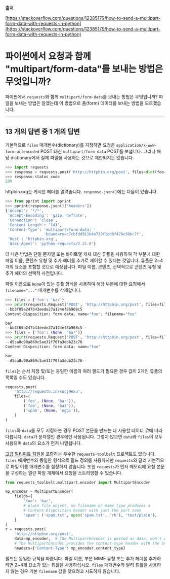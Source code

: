 **출처**

[https://stackoverflow.com/questions/12385179/how-to-send-a-multipart-form-data-with-requests-in-python](https://stackoverflow.com/questions/12385179/how-to-send-a-multipart-form-data-with-requests-in-python)

# 파이썬에서 요청과 함께 "multipart/form-data"를 보내는 방법은 무엇입니까?

파이썬에서 `requests`와 함께 `multipart/form-data`를 보내는 방법은 무엇입니까? 파일을 보내는 방법은 알겠는데 이 방법으로 폼(form) 데이터를 보내는 방법을 모르겠습니다.

---

## 13 개의 답변 중 1 개의 답변

기본적으로 `files` 매개변수(dictionary)를 지정하면 요청은 `application/x-www-form-urlencoded` POST 대신 `multipart/form-data` POST를 보냅니다. 그러나 해당 dictionary에서 실제 파일을 사용하는 것으로 제한되지는 않습니다.

```python
>>> import requests
>>> response = requests.post('http://httpbin.org/post', files=dict(foo='bar'))
>>> response.status_code
200
```

httpbin.org는 게시한 헤더를 알려줍니다. `response.json()`에는 다음이 있습니다.

```python
>>> from pprint import pprint
>>> pprint(response.json()['headers'])
{'Accept': '*/*',
 'Accept-Encoding': 'gzip, deflate',
 'Connection': 'close',
 'Content-Length': '141',
 'Content-Type': 'multipart/form-data; '
                 'boundary=c7cbfdd911b4e720f1dd8f479c50bc7f',
 'Host': 'httpbin.org',
 'User-Agent': 'python-requests/2.21.0'}
```

더 나은 방법은 단일 문자열 또는 바이트열 개체 대신 튜플을 사용하여 각 부분에 대한 파일 이름, 콘텐츠 유형 및 추가 헤더를 추가로 제어할 수 있다는 것입니다. 튜플은 2~4개의 요소를 포함할 것으로 예상됩니다. 파일 이름, 콘텐츠, 선택적으로 콘텐츠 유형 및 추가 헤더의 선택적 사전입니다.

파일 이름으로 `None`이 있는 튜플 형식을 사용하여 해당 부분에 대한 요청에서 `filename="..."` 매개변수를 삭제합니다.

```python
>>> files = {'foo': 'bar'}
>>> print(requests.Request('POST', 'http://httpbin.org/post', files=files).prepare().body.decode('utf8'))
--bb3f05a247b43eede27a124ef8b968c5
Content-Disposition: form-data; name="foo"; filename="foo"

bar
--bb3f05a247b43eede27a124ef8b968c5--
>>> files = {'foo': (None, 'bar')}
>>> print(requests.Request('POST', 'http://httpbin.org/post', files=files).prepare().body.decode('utf8'))
--d5ca8c90a869c5ae31f70fa3ddb23c76
Content-Disposition: form-data; name="foo"

bar
--d5ca8c90a869c5ae31f70fa3ddb23c76--
```

`files`는 순서 지정 및/또는 동일한 이름의 여러 필드가 필요한 경우 값이 2개인 튜플의 목록일 수도 있습니다.

```python
requests.post(
    'http://requestb.in/xucj9exu',
    files=(
        ('foo', (None, 'bar')),
        ('foo', (None, 'baz')),
        ('spam', (None, 'eggs')),
    )
)
```


`files`와 `data`를 모두 지정하는 경우 POST 본문을 만드는 데 사용할 데이터 *값*에 따라 다릅니다. `data`가 문자열인 경우에만 사용됩니다. 그렇지 않으면 `data`와 `files`이 모두 사용되며 `data`의 요소가 먼저 나열됩니다.

[고급 멀티파트 지원](https://toolbelt.readthedocs.io/en/latest/uploading-data.html)을 포함하는 우수한 `requests-toolbelt` 프로젝트도 있습니다. `files` 매개변수와 동일한 형식으로 필드 정의를 사용하지만 `requests`와 달리 기본적으로 파일 이름 매개변수를 설정하지 않습니다. 또한 `requests`가 먼저 메모리에 요청 본문을 구성하는 열린 파일 개체에서 요청을 스트리밍할 수 있습니다.

```python
from requests_toolbelt.multipart.encoder import MultipartEncoder

mp_encoder = MultipartEncoder(
    fields={
        'foo': 'bar',
        # plain file object, no filename or mime type produces a
        # Content-Disposition header with just the part name
        'spam': ('spam.txt', open('spam.txt', 'rb'), 'text/plain'),
    }
)
r = requests.post(
    'http://httpbin.org/post',
    data=mp_encoder,  # The MultipartEncoder is posted as data, don't use files=...!
    # The MultipartEncoder provides the content-type header with the boundary:
    headers={'Content-Type': mp_encoder.content_type}
```

필드는 동일한 규칙을 따릅니다. 파일 이름, 부분 MIME 유형 또는 추가 헤더를 추가하려면 2~4개 요소가 있는 튜플을 사용하십시오. `files` 매개변수와 달리 튜플을 사용하지 않는 경우 기본 `filename` 값을 찾으려고 시도하지 않습니다.
